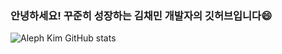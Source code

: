 ### 안녕하세요! 꾸준히 성장하는 김채민 개발자의 깃허브입니다😄

![Aleph Kim GitHub stats](https://github-readme-stats.vercel.app/api?username=Aleph-Kim&show_icons=true&theme=shadow_green)
